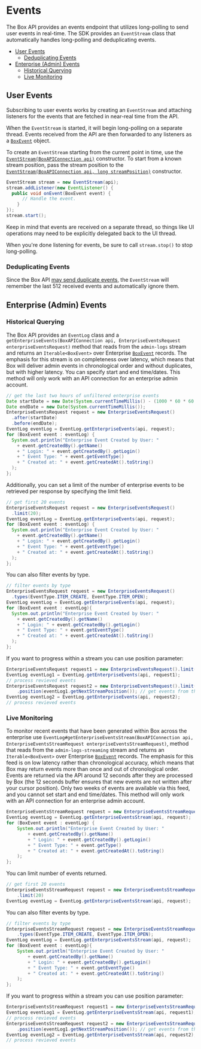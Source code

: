 # Events

The Box API provides an events endpoint that utilizes long-polling to send user
events in real-time. The SDK provides an `EventStream` class that automatically
handles long-polling and deduplicating events.

<!-- START doctoc generated TOC please keep comment here to allow auto update -->
<!-- DON'T EDIT THIS SECTION, INSTEAD RE-RUN doctoc TO UPDATE -->


- [User Events](#user-events)
  - [Deduplicating Events](#deduplicating-events)
- [Enterprise (Admin) Events](#enterprise-admin-events)
  - [Historical Querying](#historical-querying) 
  - [Live Monitoring](#live-monitoring)

<!-- END doctoc generated TOC please keep comment here to allow auto update -->

## User Events

Subscribing to user events works by creating an `EventStream` and attaching
listeners for the events that are fetched in near-real time from the API.

When the `EventStream` is started, it will begin long-polling on a separate
thread. Events received from the API are then forwarded to any listeners as a
[`BoxEvent`][box-event] object.

To create an `EventStream` starting from the current point in time, use
the [`EventStream(BoxAPIConnection api)`][event-stream] constructor.  To
start from a known stream position, pass the stream position to the
[`EventStream(BoxAPIConnection api, long streamPosition)`][event-stream-position]
constructor.

<!-- sample get_events -->
```java
EventStream stream = new EventStream(api);
stream.addListener(new EventListener() {
  public void onEvent(BoxEvent event) {
      // Handle the event.
    }
});
stream.start();
```

Keep in mind that events are received on a separate thread, so things like UI
operations may need to be explicitly delegated back to the UI thread.

When you're done listening for events, be sure to call `stream.stop()` to stop
long-polling.

[event-stream]: http://opensource.box.com/box-java-sdk/javadoc/com/box/sdk/EventStream.html#EventStream-com.box.sdk.BoxAPIConnection-
[event-stream-position]: http://opensource.box.com/box-java-sdk/javadoc/com/box/sdk/EventStream.html#EventStream-com.box.sdk.BoxAPIConnection-long-
[box-event]: http://opensource.box.com/box-java-sdk/javadoc/com/box/sdk/BoxEvent.html

### Deduplicating Events

Since the Box API [may send duplicate events](https://developers.box.com/docs/#events),
the `EventStream` will remember the last 512 received events and automatically
ignore them.

## Enterprise (Admin) Events

### Historical Querying

The Box API provides an `EventLog` class and a 
`getEnterpriseEvents(BoxAPIConnection api, EnterpriseEventsRequest enterpriseEventsRequest)` method
that reads from the `admin-logs` stream and returns an `Iterable<BoxEvent>` over
Enterprise [`BoxEvent`][box-event] records. The emphasis for this stream is on completeness over latency,
which means that Box will deliver admin events in chronological order and without duplicates, 
but with higher latency. You can specify start and end time/dates. This method
will only work with an API connection for an enterprise admin account.

<!-- sample get_events enterprise -->
```java
// get the last two hours of unfiltered enterprise events
Date startDate = new Date(System.currentTimeMillis() - (1000 * 60 * 60 * 2));
Date endDate = new Date(System.currentTimeMillis());
EnterpriseEventsRequest request = new EnterpriseEventsRequest()
  .after(startDate)
  .before(endDate);
EventLog eventLog = EventLog.getEnterpriseEvents(api, request);
for (BoxEvent event : eventLog) {
  System.out.println("Enterprise Event Created by User: "
    + event.getCreatedBy().getName()
    + " Login: " + event.getCreatedBy().getLogin()
    + " Event Type: " + event.getEventType()
    + " Created at: " + event.getCreatedAt().toString()
  );
};
```

Additionally, you can set a limit of the number of enterprise events to be retrieved per response by specifying the
limit field.

```java
// get first 20 events
EnterpriseEventsRequest request = new EnterpriseEventsRequest()
  .limit(20);
EventLog eventLog = EventLog.getEnterpriseEvents(api, request);
for (BoxEvent event : eventLog) {
  System.out.println("Enterprise Event Created by User: "
    + event.getCreatedBy().getName()
    + " Login: " + event.getCreatedBy().getLogin()
    + " Event Type: " + event.getEventType()
    + " Created at: " + event.getCreatedAt().toString()
  );
};
```

<!-- sample get_events enterprise_filter -->
You can also filter events by type.
```java
// filter events by type
EnterpriseEventsRequest request = new EnterpriseEventsRequest()
  .types(EventType.ITEM_CREATE, EventType.ITEM_OPEN);
EventLog eventLog = EventLog.getEnterpriseEvents(api, request);
for (BoxEvent event : eventLog){
  System.out.println("Enterprise Event Created by User: "
    + event.getCreatedBy().getName()
    + " Login: " + event.getCreatedBy().getLogin()
    + " Event Type: " + event.getEventType()
    + " Created at: " + event.getCreatedAt().toString()
  );
};
```

If you want to progress within a stream you can use position parameter:
```java
EnterpriseEventsRequest request1 = new EnterpriseEventsRequest().limit(20);
EventLog eventLog1 = EventLog.getEnterpriseEvents(api, request1);
// process revieved events
EnterpriseEventsRequest request2 = new EnterpriseEventsRequest().limit(20)
    .position(eventLog1.getNextStreamPosition()); // get events from the next position
EventLog eventLog2 = EventLog.getEnterpriseEvents(api, request2);
// process revieved events
```

### Live Monitoring
To monitor recent events that have been generated within Box across the enterprise use
`EventLog#getEnterpriseEventsStream(BoxAPIConnection api, EnterpriseEventsStreamRequest enterpriseEventsStreamRequest)`, 
method that reads from the `admin-logs-streaming` stream and returns an `Iterable<BoxEvent>` over 
Enterprise [`BoxEvent`][box-event] records.
The emphasis for this feed is on low latency rather than chronological accuracy, which means that Box may return
events more than once and out of chronological order. Events are returned via the API around 12 seconds after they
are processed by Box (the 12 seconds buffer ensures that new events are not written after your cursor position).
Only two weeks of events are available via this feed, and you cannot set start and end time/dates. This method
will only work with an API connection for an enterprise admin account.

<!-- sample get_events enterprise_stream -->
```java
EnterpriseEventsStreamRequest request = new EnterpriseEventsStreamRequest()
EventLog eventLog = EventLog.getEnterpriseEventsStream(api, request);
for (BoxEvent event : eventLog) {
    System.out.println("Enterprise Event Created by User: "
        + event.getCreatedBy().getName()
        + " Login: " + event.getCreatedBy().getLogin()
        + " Event Type: " + event.getType()
        + " Created at: " + event.getCreatedAt().toString()
    );
};
```

You can limit number of events returned.
```java
// get first 20 events
EnterpriseEventsStreamRequest request = new EnterpriseEventsStreamRequest()
    .limit(20)
EventLog eventLog = EventLog.getEnterpriseEventsStream(api, request);
```

<!-- sample get_events enterprise_stream_filter -->
You can also filter events by type.
```java
// filter events by type
EnterpriseEventsStreamRequest request = new EnterpriseEventsStreamRequest()
    .types(EventType.ITEM_CREATE, EventType.ITEM_OPEN);
EventLog eventLog = EventLog.getEnterpriseEventsStream(api, request);
for (BoxEvent event : eventLog){
    System.out.println("Enterprise Event Created by User: "
        + event.getCreatedBy().getName()
        + " Login: " + event.getCreatedBy().getLogin()
        + " Event Type: " + event.getEventType()
        + " Created at: " + event.getCreatedAt().toString()
    );
};
```

If you want to progress within a stream you can use position parameter:
```java
EnterpriseEventsStreamRequest request1 = new EnterpriseEventsStreamRequest().limit(20);
EventLog eventLog1 = EventLog.getEnterpriseEventsStream(api, request1);
// process revieved events
EnterpriseEventsStreamRequest request2 = new EnterpriseEventsStreamRequest().limit(20)
    .position(eventLog1.getNextStreamPosition()); // get events from the next position
EventLog eventLog2 = EventLog.getEnterpriseEventsStream(api, request2);
// process revieved events
```
